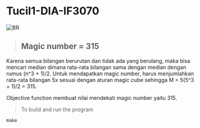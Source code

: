 # Tucil1-DIA-IF3070

![BR](https://pasteboard.co/images/bg.png)

>## Magic number = 315
Karena semua bilangan berurutan dan tidak ada yang berulang, maka bisa mencari median dimana rata-rata bilangan sama dengan median dengan rumus (n^3 + 1)/2. Untuk mendapatkan magic number, harus menjumlahkan rata-rata bilangan 5x sesuai dengan aturan magic cube sehingga M = 5(5^3 + 1)/2 = 315.

Objective function membuat nilai mendekati magic number yaitu 315.

> To build and run the program
```c
make
```